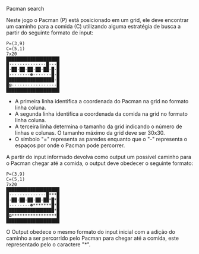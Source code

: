 Pacman search

Neste jogo o Pacman (P) está posicionado em um grid, ele deve encontrar um caminho para a comida (C) utilizando alguma estratégia de busca a partir do seguinte formato de input:

    P=(3,9)
    C=(5,1)
    7x20
    ████████████████████
    █··············█···█  
    █·██·██·██·██·██·█·█  
    █········☻·······█·█  
    ██████████████████·█  
    █ϖ·················█  
    ████████████████████  

* A primeira linha identifica a coordenada do Pacman na grid no formato linha coluna.
* A segunda linha identifica a coordenada da comida na grid no formato linha coluna.
* A terceira linha determina o tamanho da grid indicando o número de linhas e colunas. O tamanho máximo da grid deve ser 30x30.
* O símbolo "=" representa as paredes enquanto que o "-" representa o espaços por onde o Pacman pode percorrer.

A partir do input informado devolva como output um possível caminho para o Pacman chegar até a comida, o output deve obedecer o seguinte formato:



    P=(3,9)
    C=(5,1)
    7x20
    ████████████████████
    █··············█***█  
    █·██·██·██·██·██*█*█  
    █········☻*******█*█  
    ██████████████████*█  
    █ϖ*****************█  
    ████████████████████  

O Output obedece o mesmo formato do input inicial com a adição do caminho a ser percorrido pelo Pacman para chegar até a comida, este representado pelo o caractere "*".
